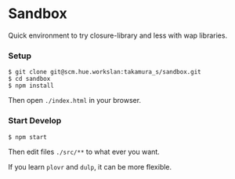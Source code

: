 # Sandbox

Quick environment to try closure-library and less with wap libraries.

### Setup

```
$ git clone git@scm.hue.workslan:takamura_s/sandbox.git
$ cd sandbox
$ npm install
```

Then open `./index.html` in your browser.

### Start Develop

```
$ npm start
```

Then edit files `./src/**` to what ever you want.

If you learn `plovr` and `dulp`, it can be more flexible.